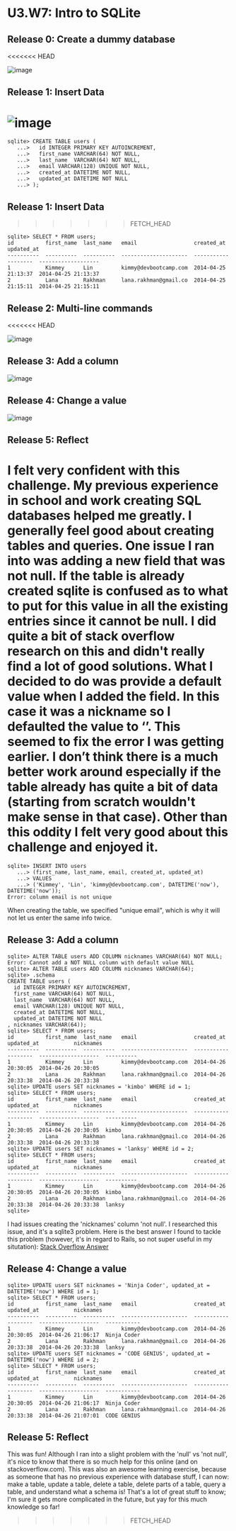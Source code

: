 # U3.W7: Intro to SQLite

## Release 0: Create a dummy database
<<<<<<< HEAD
<!-- paste your terminal output here -->
![image](../imgs/challenge_4/release_0.jpg)

## Release 1: Insert Data 
<!-- paste your terminal output here -->
![image](../imgs/challenge_4/release_1.jpg)
=======

```
sqlite> CREATE TABLE users (
   ...>   id INTEGER PRIMARY KEY AUTOINCREMENT,
   ...>   first_name VARCHAR(64) NOT NULL,
   ...>   last_name  VARCHAR(64) NOT NULL,
   ...>   email VARCHAR(128) UNIQUE NOT NULL,
   ...>   created_at DATETIME NOT NULL,
   ...>   updated_at DATETIME NOT NULL
   ...> );
```
## Release 1: Insert Data 
>>>>>>> FETCH_HEAD

```
sqlite> SELECT * FROM users;
id          first_name  last_name   email                  created_at           updated_at
----------  ----------  ----------  ---------------------  -------------------  -------------------
1           Kimmey      Lin         kimmy@devbootcamp.com  2014-04-25 21:13:37  2014-04-25 21:13:37
2           Lana        Rakhman     lana.rakhman@gmail.co  2014-04-25 21:15:11  2014-04-25 21:15:11
```
## Release 2: Multi-line commands
<<<<<<< HEAD
<!-- paste your terminal output here -->
![image](../imgs/challenge_4/release_2.jpg)
## Release 3: Add a column
<!-- paste your terminal output here -->
![image](../imgs/challenge_4/release_3.jpg)

## Release 4: Change a value
<!-- paste your terminal output here -->
![image](../imgs/challenge_4/release_4.jpg)
## Release 5: Reflect


<!-- Add your reflection here -->
I felt very confident with this challenge. My previous experience in school and work creating SQL databases helped me greatly.  I generally feel good about creating tables and queries.
One issue I ran into was adding a new field that was not null.  If the table is already created sqlite is confused as to what to put for this value in all the existing entries since it cannot be null.   I did quite a bit of stack overflow research on this and didn't really find a lot of good solutions.  What I decided to do was provide a default value when I added the field.  In this case it was a nickname so I defaulted the value to ‘’.  This seemed to fix the error I was getting earlier.  I don’t think there is a much better work around especially if the table already has quite a bit of data (starting from scratch wouldn't make sense in that case).  Other than this oddity I felt very good about this challenge and enjoyed it.
=======

```
sqlite> INSERT INTO users
   ...> (first_name, last_name, email, created_at, updated_at)
   ...> VALUES
   ...> ('Kimmey', 'Lin', 'kimmy@devbootcamp.com', DATETIME('now'), DATETIME('now'));
Error: column email is not unique
```
When creating the table, we specified "unique email", which is why it will not let us enter the same info twice. 

## Release 3: Add a column

```
sqlite> ALTER TABLE users ADD COLUMN nicknames VARCHAR(64) NOT NULL;
Error: Cannot add a NOT NULL column with default value NULL
sqlite> ALTER TABLE users ADD COLUMN nicknames VARCHAR(64);
sqlite> .schema
CREATE TABLE users (
  id INTEGER PRIMARY KEY AUTOINCREMENT,
  first_name VARCHAR(64) NOT NULL,
  last_name  VARCHAR(64) NOT NULL,
  email VARCHAR(128) UNIQUE NOT NULL,
  created_at DATETIME NOT NULL,
  updated_at DATETIME NOT NULL
, nicknames VARCHAR(64));
sqlite> SELECT * FROM users;
id          first_name  last_name   email                  created_at           updated_at           nicknames
----------  ----------  ----------  ---------------------  -------------------  -------------------  ----------
1           Kimmey      Lin         kimmy@devbootcamp.com  2014-04-26 20:30:05  2014-04-26 20:30:05
2           Lana        Rakhman     lana.rakhman@gmail.co  2014-04-26 20:33:38  2014-04-26 20:33:38
sqlite> UPDATE users SET nicknames = 'kimbo' WHERE id = 1;
sqlite> SELECT * FROM users;
id          first_name  last_name   email                  created_at           updated_at           nicknames
----------  ----------  ----------  ---------------------  -------------------  -------------------  ----------
1           Kimmey      Lin         kimmy@devbootcamp.com  2014-04-26 20:30:05  2014-04-26 20:30:05  kimbo
2           Lana        Rakhman     lana.rakhman@gmail.co  2014-04-26 20:33:38  2014-04-26 20:33:38
sqlite> UPDATE users SET nicknames = 'lanksy' WHERE id = 2;
sqlite> SELECT * FROM users;
id          first_name  last_name   email                  created_at           updated_at           nicknames
----------  ----------  ----------  ---------------------  -------------------  -------------------  ----------
1           Kimmey      Lin         kimmy@devbootcamp.com  2014-04-26 20:30:05  2014-04-26 20:30:05  kimbo
2           Lana        Rakhman     lana.rakhman@gmail.co  2014-04-26 20:33:38  2014-04-26 20:33:38  lanksy
sqlite>
```

I had issues creating the 'nicknames' column 'not null'. I researched this issue, and it's a sqlite3 problem. Here is the best answer I found to tackle this problem (however, it's in regard to Rails, so not super useful in my situtation): [Stack Overflow Answer](http://stackoverflow.com/questions/3170634/how-to-solve-cannot-add-a-not-null-column-with-default-value-null-in-sqlite3)

## Release 4: Change a value
```
sqlite> UPDATE users SET nicknames = 'Ninja Coder', updated_at = DATETIME('now') WHERE id = 1;
sqlite> SELECT * FROM users;
id          first_name  last_name   email                  created_at           updated_at           nicknames
----------  ----------  ----------  ---------------------  -------------------  -------------------  -----------
1           Kimmey      Lin         kimmy@devbootcamp.com  2014-04-26 20:30:05  2014-04-26 21:06:17  Ninja Coder
2           Lana        Rakhman     lana.rakhman@gmail.co  2014-04-26 20:33:38  2014-04-26 20:33:38  lanksy
sqlite> UPDATE users SET nicknames = 'CODE GENIUS', updated_at = DATETIME('now') WHERE id = 2;
sqlite> SELECT * FROM users;
id          first_name  last_name   email                  created_at           updated_at           nicknames
----------  ----------  ----------  ---------------------  -------------------  -------------------  -----------
1           Kimmey      Lin         kimmy@devbootcamp.com  2014-04-26 20:30:05  2014-04-26 21:06:17  Ninja Coder
2           Lana        Rakhman     lana.rakhman@gmail.co  2014-04-26 20:33:38  2014-04-26 21:07:01  CODE GENIUS
```
## Release 5: Reflect

This was fun! Although I ran into a slight problem with the 'null' vs 'not null', it's nice to know that there is so much help for this online (and on stackoverflow.com). This was also an awesome learning exercise, because as someone that has no previous experience with database stuff, I can now: make a table, update a table, delete a table, delete parts of a table, query a table, and understand what a schema is! That's a lot of great stuff to know; I'm sure it gets more complicated in the future, but yay for this much knowledge so far!
>>>>>>> FETCH_HEAD
